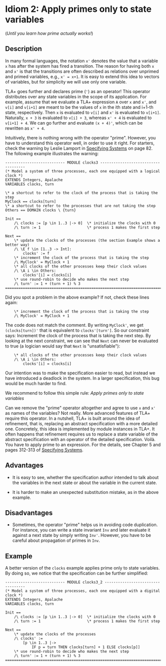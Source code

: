 # Idiom 2: Apply primes only to state variables

(_Until you learn how prime actually works!_)

## Description

In many formal languages, the notation `x'` denotes the value that a variable
`x` has after the system has fired a transition. The reason for having both `x`
and `x'` is that the transitions are often described as relations over unprimed
and primed variables, e.g., `x' = x+1`. It is easy to extend this idea to
vectors of variables, but for simplicity we will use only one variable.

TLA+ goes further and declares prime (`'`) as an operator! This operator distributes over
any state variables in the scope of its application. For example, assume that we
evaluate a TLA+ expression `A` over `x` and `x'`, and `v[i]` and `v[i+1]` are
meant to be the values of `x` in the ith state and i+1-th state, respectively.
Then `x` is evaluated to `v[i]` and `x'` is evaluated to `v[i+1]`.  Naturally,
`x + 3` is evaluated to `v[i] + 3`, whereas `x' + 4` is evaluated to `v[i+1] +
4`. We can go further and evaluate `(x + 4)'`, which can be rewritten as `x' +
4`.

Intuitively, there is nothing wrong with the operator "prime". However, you
have to understand this operator well, in order to use it right. For starters, check
the warning by Leslie Lamport in [Specifying Systems] on page 82. The following
example illustrates the warning:

```tla
--------------------------- MODULE clocks3 ------------------------------------
(* Model a system of three processes, each one equipped with a logical clock *)
EXTENDS Integers, Apalache
VARIABLES clocks, turn

\* a shortcut to refer to the clock of the process that is taking the step
MyClock == clocks[turn]
\* a shortcut to refer to the processes that are not taking the step
Others == DOMAIN clocks \ {turn}

Init ==
    /\ clocks := [p \in 1..3 |-> 0]  \* initialize the clocks with 0
    /\ turn := 1                     \* process 1 makes the first step

Next ==
    \* update the clocks of the processes (the section Example shows a better way)
    /\ \E f \in [1..3 -> Int]:
        clocks' := f
    \* increment the clock of the process that is taking the step
    /\ MyClock' = MyClock + 1
    \* all clocks of the other processes keep their clock values
    /\ \A i \in Others:
        clocks'[i] = clocks[i]
    \* use round-robin to decide who makes the next step
    /\ turn' := 1 + (turn + 1) % 3
===============================================================================
```

Did you spot a problem in the above example? If not, check these lines again:

```tla
    \* increment the clock of the process that is taking the step
    /\ MyClock' = MyClock + 1
```

The code does not match the comment. By writing `MyClock'`, we get
`(clocks[turn])'` that is equivalent to `clocks'[turn']`. So our constraint
says: Increment the clock of the process that is taking the next step.  By
looking at the next constraint, we can see that `Next` can never be evaluated
to true (a logician would say that `Next` is "unsatisfiable"):

```tla
    \* all clocks of the other processes keep their clock values
    /\ \A i \in Others:
        clocks'[i] = clocks[i]
```

Our intention was to make the specification easier to read, but instead we have
introduced a deadlock in the system. In a larger specification, this bug would be
much harder to find.

We recommend to follow this simple rule: _Apply primes only to state variables_

Can we remove the "prime" operator altogether and agree to use `x` and `x'` as
names of the variables? Not really. More advanced features of TLA+ require this
operator.  In a nutshell, TLA+ is built around the idea of refinement, that is,
replacing an abstract specification with a more detailed one. Concretely, this
idea is implemented by module instances in TLA+. It often happens that
refinement requires us to replace a state variable of the abstract
specification with an operator of the detailed specification.  Voilà. You have
to apply prime to an expression. For the details,
see Chapter 5 and pages 312-313 of [Specifying Systems].

## Advantages

 - It is easy to see, whether the specification author intended to talk about
   the variables in the next state or about the variable in the current state.

 - It is harder to make an unexpected substitution mistake, as in the above
   example.

## Disadvantages

 - Sometimes, the operator "prime" helps us in avoiding code duplication.
   For instance, you can write a state invariant `Inv` and later evaluate it
   against a next state by simply writing `Inv'`. However, you have to be
   careful about propagation of primes in `Inv`.

## Example

A better version of the `clocks` example applies prime only to state variables.
By doing so, we notice that the specification can be further simplified:

```tla
--------------------------- MODULE clocks3_2 ----------------------------------
(* Model a system of three processes, each one equipped with a digital clock *)
EXTENDS Integers, Apalache
VARIABLES clocks, turn

Init ==
    /\ clocks := [p \in 1..3 |-> 0]  \* initialize the clocks with 0
    /\ turn := 1                     \* process 1 makes the first step

Next ==
    \* update the clocks of the processes
    /\ clocks' :=
        [p \in 1..3 |->
            IF p = turn THEN clocks[turn] + 1 ELSE clocks[p]]
    \* use round-robin to decide who makes the next step
    /\ turn' := 1 + (turn + 1) % 3
===============================================================================
```



[Specifying Systems]: http://lamport.azurewebsites.net/tla/book.html
